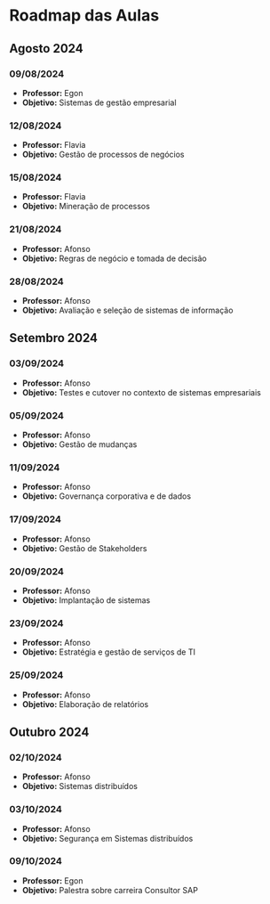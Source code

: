 # Roadmap das Aulas

## Agosto 2024

### 09/08/2024
- **Professor:** Egon
- **Objetivo:** Sistemas de gestão empresarial

### 12/08/2024
- **Professor:** Flavia
- **Objetivo:** Gestão de processos de negócios

### 15/08/2024
- **Professor:** Flavia
- **Objetivo:** Mineração de processos

### 21/08/2024
- **Professor:** Afonso
- **Objetivo:** Regras de negócio e tomada de decisão

### 28/08/2024
- **Professor:** Afonso
- **Objetivo:** Avaliação e seleção de sistemas de informação

## Setembro 2024

### 03/09/2024
- **Professor:** Afonso
- **Objetivo:** Testes e cutover no contexto de sistemas empresariais

### 05/09/2024
- **Professor:** Afonso
- **Objetivo:** Gestão de mudanças

### 11/09/2024
- **Professor:** Afonso
- **Objetivo:** Governança corporativa e de dados

### 17/09/2024
- **Professor:** Afonso
- **Objetivo:** Gestão de Stakeholders

### 20/09/2024
- **Professor:** Afonso
- **Objetivo:** Implantação de sistemas

### 23/09/2024
- **Professor:** Afonso
- **Objetivo:** Estratégia e gestão de serviços de TI

### 25/09/2024
- **Professor:** Afonso
- **Objetivo:** Elaboração de relatórios

## Outubro 2024

### 02/10/2024
- **Professor:** Afonso
- **Objetivo:** Sistemas distribuídos

### 03/10/2024
- **Professor:** Afonso
- **Objetivo:** Segurança em Sistemas distribuídos

### 09/10/2024
- **Professor:** Egon
- **Objetivo:** Palestra sobre carreira Consultor SAP
